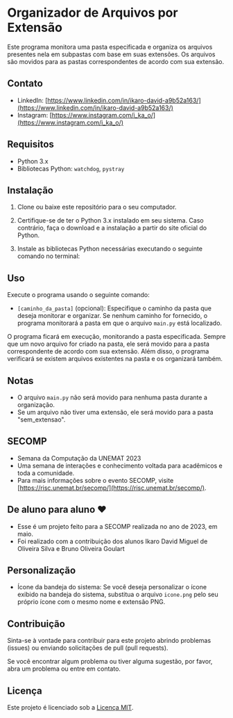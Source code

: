 # Organizador de Arquivos por Extensão

Este programa monitora uma pasta especificada e organiza os arquivos presentes nela em subpastas com base em suas extensões. Os arquivos são movidos para as pastas correspondentes de acordo com sua extensão.

## Contato

- LinkedIn: [https://www.linkedin.com/in/ikaro-david-a9b52a163/](https://www.linkedin.com/in/ikaro-david-a9b52a163/)
- Instagram: [https://www.instagram.com/i_ka_o/](https://www.instagram.com/i_ka_o/)

## Requisitos

- Python 3.x
- Bibliotecas Python: `watchdog`, `pystray`

## Instalação

1. Clone ou baixe este repositório para o seu computador.

2. Certifique-se de ter o Python 3.x instalado em seu sistema. Caso contrário, faça o download e a instalação a partir do site oficial do Python.

3. Instale as bibliotecas Python necessárias executando o seguinte comando no terminal:

## Uso

Execute o programa usando o seguinte comando:

- `[caminho_da_pasta]` (opcional): Especifique o caminho da pasta que deseja monitorar e organizar. Se nenhum caminho for fornecido, o programa monitorará a pasta em que o arquivo `main.py` está localizado.

O programa ficará em execução, monitorando a pasta especificada. Sempre que um novo arquivo for criado na pasta, ele será movido para a pasta correspondente de acordo com sua extensão. Além disso, o programa verificará se existem arquivos existentes na pasta e os organizará também.

## Notas

- O arquivo `main.py` não será movido para nenhuma pasta durante a organização.
- Se um arquivo não tiver uma extensão, ele será movido para a pasta "sem_extensao".

## SECOMP

- Semana da Computação da UNEMAT 2023
- Uma semana de interações e conhecimento voltada para acadêmicos e toda a comunidade.
- Para mais informações sobre o evento SECOMP, visite [https://risc.unemat.br/secomp/](https://risc.unemat.br/secomp/).

## De aluno para aluno ❤️

- Esse é um projeto feito para a SECOMP realizada no ano de 2023, em maio.
- Foi realizado com a contribuição dos alunos Ikaro David Miguel de Oliveira Silva e Bruno Oliveira Goulart

## Personalização

- Ícone da bandeja do sistema: Se você deseja personalizar o ícone exibido na bandeja do sistema, substitua o arquivo `icone.png` pelo seu próprio ícone com o mesmo nome e extensão PNG.

## Contribuição

Sinta-se à vontade para contribuir para este projeto abrindo problemas (issues) ou enviando solicitações de pull (pull requests).

Se você encontrar algum problema ou tiver alguma sugestão, por favor, abra um problema ou entre em contato.

## Licença

Este projeto é licenciado sob a [Licença MIT](LICENSE).
